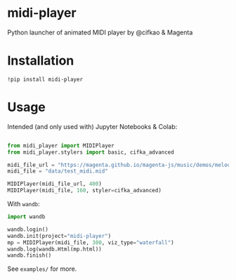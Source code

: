 # midi-player
Python launcher of animated MIDI player by @cifkao &amp; Magenta


# Installation

```
!pip install midi-player
```

# Usage

Intended (and only used with) Jupyter Notebooks & Colab: 
```python

from midi_player import MIDIPlayer
from midi_player.stylers import basic, cifka_advanced

midi_file_url = "https://magenta.github.io/magenta-js/music/demos/melody.mid"
midi_file = "data/test_midi.mid"

MIDIPlayer(midi_file_url, 400)  
MIDIPlayer(midi_file, 160, styler=cifka_advanced)
```

With `wandb`:
```python
import wandb

wandb.login()
wandb.init(project="midi-player")
mp = MIDIPlayer(midi_file, 300, viz_type="waterfall")
wandb.log(wandb.Html(mp.html))
wandb.finish()

```

See `examples/` for more.

